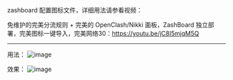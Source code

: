 zashboard 配置图标文件，详细用法请参看视频：

免维护的完美分流规则 + 完美的 OpenClash/Nikki 面板，ZashBoard 独立部署，完美图标一键导入，完美网络30：https://youtu.be/jC8I5mjqM5Q

-------------------------------
用法：
![image](https://github.com/user-attachments/assets/7f5c2d10-f292-4645-8720-a41905488f0c)

效果：
![image](https://github.com/user-attachments/assets/abe283bf-6ec2-4c09-b557-b5ab741340e9)


